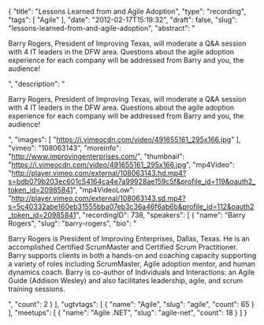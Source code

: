 {
  "title": "Lessons Learned from and Agile Adoption",
  "type": "recording",
  "tags": [
    "Agile"
  ],
  "date": "2012-02-17T15:19:32",
  "draft": false,
  "slug": "lessons-learned-from-and-agile-adoption",
  "abstract": "<p>Barry Rogers, President of Improving Texas, will moderate a Q&amp;A session with 4 IT leaders in the DFW area. Questions about the agile adoption experience for each company will be addressed from Barry and you, the audience!</p>",
  "description": "<p>Barry Rogers, President of Improving Texas, will moderate a Q&amp;A session with 4 IT leaders in the DFW area. Questions about the agile adoption experience for each company will be addressed from Barry and you, the audience!</p>",
  "images": [
    "https://i.vimeocdn.com/video/491655161_295x166.jpg"
  ],
  "vimeo": "108063143",
  "moreinfo": "http://www.improvingenterprises.com/",
  "thumbnail": "https://i.vimeocdn.com/video/491655161_295x166.jpg",
  "mp4Video": "http://player.vimeo.com/external/108063143.hd.mp4?s=bdb079b203ec601c54164ca4e7a99928ae159c5f&profile_id=119&oauth2_token_id=20985841",
  "mp4VideoLow": "http://player.vimeo.com/external/108063143.sd.mp4?s=5c40332abe160eb31555bba07eb3c36a46f6ab6b&profile_id=112&oauth2_token_id=20985841",
  "recordingID": 738,
  "speakers": [
    {
      "name": "Barry Rogers",
      "slug": "barry-rogers",
      "bio": "<p>Barry Rogers is President of Improving Enterprises, Dallas, Texas. He is an accomplished Certified ScrumMaster and Certified Scrum Practitioner. Barry supports clients in both a hands-on and coaching capacity supporting a variety of roles including ScrumMaster, Agile adoption mentor, and human dynamics coach. Barry is co-author of Individuals and Interactions: an Agile Guide (Addison Wesley) and also facilitates leadership, agile, and scrum training sessions.</p>",
      "count": 2
    }
  ],
  "ugtvtags": [
    {
      "name": "Agile",
      "slug": "agile",
      "count": 65
    }
  ],
  "meetups": [
    {
      "name": "Agile .NET",
      "slug": "agile-net",
      "count": 18
    }
  ]
}